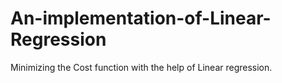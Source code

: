 # An-implementation-of-Linear-Regression
Minimizing the Cost function with the help of Linear regression.
